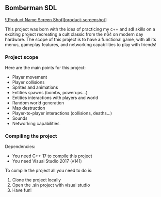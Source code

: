 ## Bomberman SDL

[![Product Name Screen Shot][product-screenshot]](https://example.com)

This project was born with the idea of practicing my c++ and sdl skills on a exciting project recreating a cult classic from the n64 on modern day hardware.
The scope of this project is to have a functional game, with all its menus, gameplay features, and networking capabilities to play with friends!

### Project scope

Here are the main points for this project:

* Player movement
* Player collisions
* Sprites and animations
* Entities spawns (bombs, powerups...)
* Entities interactions with players and world
* Random world generation
* Map destruction
* Player-to-player interactions (collisions, deaths...)
* Sounds
* Networking capabilities

### Compiling the project

Dependencies:
* You need C++ 17 to compile this project
* You need Visual Studio 2017 (v141)

To compile the project all you need to do is:

1. Clone the project locally
2. Open the .sln project with visual studio
3. Have fun!
